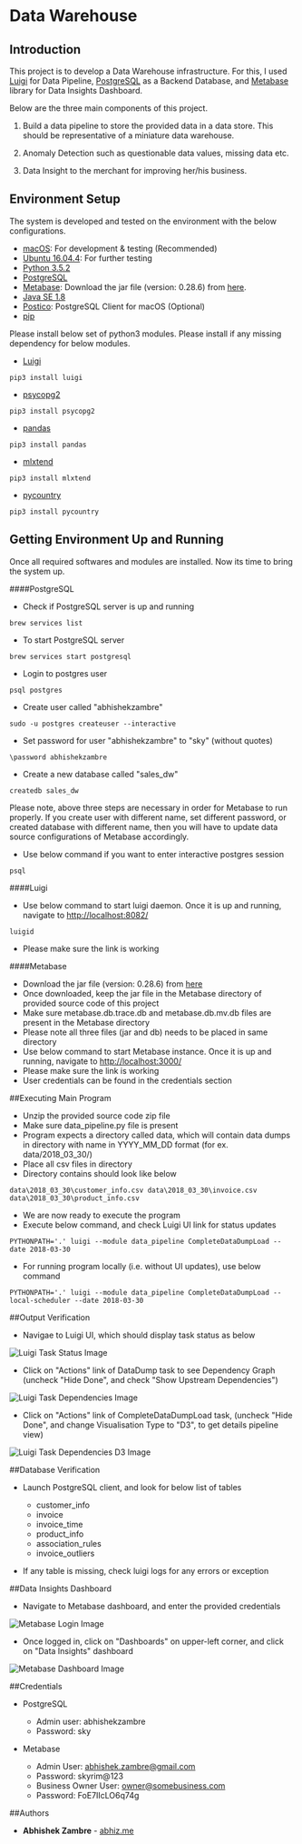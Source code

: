 # Data Warehouse

## Introduction

This project is to develop a Data Warehouse infrastructure.
For this, I used [Luigi](https://github.com/spotify/luigi) for Data Pipeline, [PostgreSQL](https://www.postgresql.org/)
as a Backend Database, and [Metabase](https://www.metabase.com/) library for Data Insights Dashboard.

Below are the three main components of this project.

1) Build a data pipeline to store the provided data in a data store. This should be representative of a miniature data
warehouse.

2) Anomaly Detection such as questionable data values, missing data etc.

3) Data Insight to the merchant for improving her/his business.

## Environment Setup

The system is developed and tested on the environment with the below configurations.

- [macOS](https://www.apple.com/macos/high-sierra/): For development & testing (Recommended)
- [Ubuntu 16.04.4](https://www.ubuntu.com/download/desktop): For further testing
- [Python 3.5.2](https://www.python.org/downloads/)
- [PostgreSQL](https://www.postgresql.org/download/macosx/)
- [Metabase](https://www.metabase.com/): Download the jar file (version: 0.28.6) from [here](https://www.metabase.com/start/jar.html).
- [Java SE 1.8](http://www.oracle.com/technetwork/java/javase/downloads/index.html)
- [Postico](https://eggerapps.at/postico/): PostgreSQL Client for macOS (Optional)
- [pip](https://pypi.org/project/pip/)

Please install below set of python3 modules. Please install if any missing dependency for below modules.
- [Luigi](https://github.com/spotify/luigi)
```
pip3 install luigi
```
- [psycopg2](http://initd.org/psycopg/)
```
pip3 install psycopg2
```
- [pandas](https://pandas.pydata.org/)
```
pip3 install pandas
```
- [mlxtend](https://github.com/rasbt/mlxtend)
```
pip3 install mlxtend
```
- [pycountry](https://pypi.org/project/pycountry/)
```
pip3 install pycountry
```

## Getting Environment Up and Running

Once all required softwares and modules are installed. Now its time to bring the system up.


####PostgreSQL
- Check if PostgreSQL server is up and running
```
brew services list
```
- To start PostgreSQL server
```
brew services start postgresql
```
- Login to postgres user
```
psql postgres
```
- Create user called "abhishekzambre"
```
sudo -u postgres createuser --interactive
```
- Set password for user "abhishekzambre" to "sky" (without quotes)
```
\password abhishekzambre
```
- Create a new database called "sales_dw"
```
createdb sales_dw
```
Please note, above three steps are necessary in order for Metabase to run properly. If you create user with different 
name, set different password, or created database with different name, then you will have to update data source
configurations of Metabase accordingly.
- Use below command if you want to enter interactive postgres session
```
psql
```

####Luigi
- Use below command to start luigi daemon. Once it is up and running, navigate to [http://localhost:8082/](http://localhost:8082/)
```
luigid
```
- Please make sure the link is working

####Metabase
- Download the jar file (version: 0.28.6) from [here](https://www.metabase.com/start/jar.html)
- Once downloaded, keep the jar file in the Metabase directory of provided source code of this project
- Make sure metabase.db.trace.db and metabase.db.mv.db files are present in the Metabase directory
- Please note all three files (jar and db) needs to be placed in same directory
- Use below command to start Metabase instance. Once it is up and running, navigate to [http://localhost:3000/](http://localhost:3000/)
- Please make sure the link is working
- User credentials can be found in the credentials section

##Executing Main Program
- Unzip the provided source code zip file
- Make sure data_pipeline.py file is present
- Program expects a directory called data, which will contain data dumps in directory with name in YYYY_MM_DD format (for ex. data/2018_03_30/)
- Place all csv files in directory
- Directory contains should look like below
```
data\2018_03_30\customer_info.csv data\2018_03_30\invoice.csv data\2018_03_30\product_info.csv
```
- We are now ready to execute the program
- Execute below command, and check Luigi UI link for status updates
```
PYTHONPATH='.' luigi --module data_pipeline CompleteDataDumpLoad --date 2018-03-30
```
- For running program locally (i.e. without UI updates), use below command
```
PYTHONPATH='.' luigi --module data_pipeline CompleteDataDumpLoad --local-scheduler --date 2018-03-30
```

##Output Verification
- Navigae to Luigi UI, which should display task status as below

![Luigi Task Status Image](images/01_luigi_task_status.png)

- Click on "Actions" link of DataDump task to see Dependency Graph (uncheck "Hide Done", and check "Show Upstream Dependencies")

![Luigi Task Dependencies Image](images/02_luigi_task_dependencies.png)

- Click on "Actions" link of CompleteDataDumpLoad task, (uncheck "Hide Done", and change Visualisation Type to "D3", to get details pipeline view)

![Luigi Task Dependencies D3 Image](images/03_luigi_task_dependencies_d3.png)


##Database Verification
- Launch PostgreSQL client, and look for below list of tables
    * customer_info
    * invoice
    * invoice_time
    * product_info
    * association_rules
    * invoice_outliers

- If any table is missing, check luigi logs for any errors or exception

##Data Insights Dashboard
- Navigate to Metabase dashboard, and enter the provided credentials

![Metabase Login Image](images/04_metabase_login.png)

- Once logged in, click on "Dashboards" on upper-left corner, and click on "Data Insights" dashboard

![Metabase Dashboard Image](images/05_metabase_dashboard.png)

##Credentials
- PostgreSQL
    * Admin user: abhishekzambre
    * Password: sky

- Metabase
    * Admin User: abhishek.zambre@gmail.com
    * Password: skyrim@123
    * Business Owner User: owner@somebusiness.com
    * Password: FoE7IIcLO6q74g

##Authors
* **Abhishek Zambre** - [abhiz.me](http://abhiz.me)